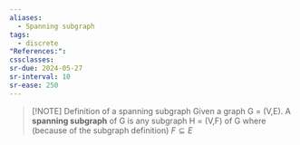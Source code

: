 ```yaml
---
aliases:
  - Spanning subgraph
tags:
  - discrete
"References:": 
cssclasses: 
sr-due: 2024-05-27
sr-interval: 10
sr-ease: 250
---
```


> [!NOTE] Definition of a spanning subgraph
> Given a graph G = (V,E). A **spanning subgraph** of G is any subgraph H = (V,F) of G where (because of the subgraph definition) $F\subseteq E$



